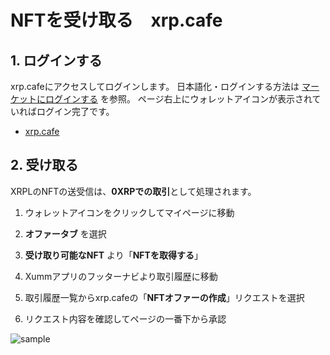 <link href="/cmn.css" rel="stylesheet"></link>

# NFTを受け取る　xrp.cafe

<!----------------------------------------------->
<a id="07_02_01"></a>
## 1. ログインする
<!----------------------------------------------->

xrp.cafeにアクセスしてログインします。
日本語化・ログインする方法は [マーケットにログインする](/02_how_to_start/02_login) を参照。
ページ右上にウォレットアイコンが表示されていればログイン完了です。
- [xrp.cafe](https://xrp.cafe/)


<!----------------------------------------------->
<a id="07_02_02"></a>
## 2. 受け取る
<!----------------------------------------------->

XRPLのNFTの送受信は、**0XRPでの取引**として処理されます。

1. ウォレットアイコンをクリックしてマイページに移動

2. **オファータブ** を選択

3. **受け取り可能なNFT** より「**NFTを取得する**」

4. Xummアプリのフッターナビより取引履歴に移動

5. 取引履歴一覧からxrp.cafeの「**NFTオファーの作成**」リクエストを選択

6. リクエスト内容を確認してページの一番下から承認

 ![sample](/manual_pic/06_02_pic03.png)
